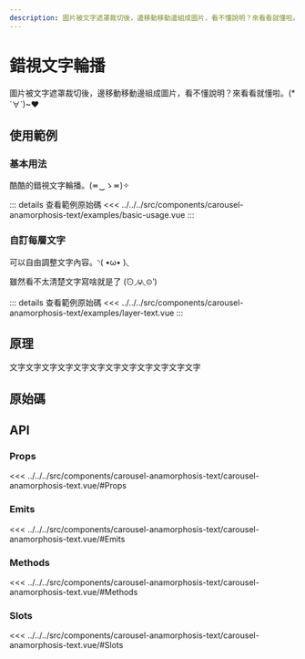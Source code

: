 ```yaml
---
description: 圖片被文字遮罩裁切後，邊移動移動邊組成圖片，看不懂說明？來看看就懂啦。(*´∀`)~♥
---
```


<script setup>
import SourceLinkList from '../../../src/components/source-link-list.vue'

import BasicUsage from '../../../src/components/carousel-anamorphosis-text/examples/basic-usage.vue'
import LayerText from '../../../src/components/carousel-anamorphosis-text/examples/layer-text.vue'
</script>

# 錯視文字輪播 <Badge type="info" text="carousel" />

圖片被文字遮罩裁切後，邊移動移動邊組成圖片，看不懂說明？來看看就懂啦。(*´∀`)~♥

## 使用範例

### 基本用法

酷酷的錯視文字輪播。(≖‿ゝ≖)✧

<basic-usage/>

::: details 查看範例原始碼
<<< ../../../src/components/carousel-anamorphosis-text/examples/basic-usage.vue
:::

### 自訂每層文字

可以自由調整文字內容。◝( •ω• )◟

<layer-text/>

雖然看不太清楚文字寫啥就是了 (́⊙◞౪◟⊙‵)

::: details 查看範例原始碼
<<< ../../../src/components/carousel-anamorphosis-text/examples/layer-text.vue
:::

## 原理

文字文字文字文字文字文字文字文字文字文字文字文字

## 原始碼

<source-link-list name="carousel-anamorphosis-text"/>

## API

### Props

<<< ../../../src/components/carousel-anamorphosis-text/carousel-anamorphosis-text.vue/#Props

### Emits

<<< ../../../src/components/carousel-anamorphosis-text/carousel-anamorphosis-text.vue/#Emits

### Methods

<<< ../../../src/components/carousel-anamorphosis-text/carousel-anamorphosis-text.vue/#Methods

### Slots

<<< ../../../src/components/carousel-anamorphosis-text/carousel-anamorphosis-text.vue/#Slots
